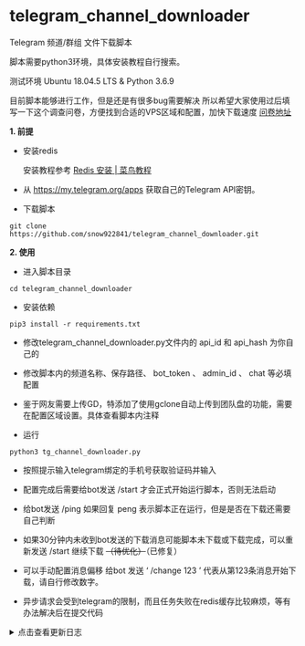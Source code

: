 # telegram_channel_downloader
Telegram 频道/群组 文件下载脚本

脚本需要python3环境，具体安装教程自行搜索。

测试环境  Ubuntu 18.04.5 LTS & Python 3.6.9

目前脚本能够进行工作，但是还是有很多bug需要解决
所以希望大家使用过后填写一下这个调查问卷，方便找到合适的VPS区域和配置，加快下载速度
[问卷地址](https://forms.gle/8q91pqrS3WEZwBL69)

**1. 前提**
 
 - 安装redis
 
   安装教程参考 [Redis 安装 | 菜鸟教程](https://www.runoob.com/redis/redis-install.html)
 
 
 - 从 https://my.telegram.org/apps 获取自己的Telegram API密钥。

 - 下载脚本
 ```
 git clone https://github.com/snow922841/telegram_channel_downloader.git
 ```

**2. 使用**

 - 进入脚本目录
 ```
 cd telegram_channel_downloader
 ```
 - 安装依赖 
 
 ```
 pip3 install -r requirements.txt
 ```

 - 修改telegram_channel_downloader.py文件内的 api_id 和 api_hash 为你自己的

 - 修改脚本内的频道名称、保存路径、 bot_token 、 admin_id 、 chat 等必填配置
 
 - 鉴于网友需要上传GD，特添加了使用gclone自动上传到团队盘的功能，需要在配置区域设置。具体查看脚本内注释
   
 - 运行  
 ```
 python3 tg_channel_downloader.py
 ```
 - 按照提示输入telegram绑定的手机号获取验证码并输入
 
 - 配置完成后需要给bot发送 /start 才会正式开始运行脚本，否则无法启动
 
 - 给bot发送 /ping 如果回复 peng 表示脚本正在运行，但是是否在下载还需要自己判断
 
 - 如果30分钟内未收到bot发送的下载消息可能脚本未下载或下载完成，可以重新发送 /start 继续下载 ~~（待优化）~~（已修复）
 
 - 可以手动配置消息偏移 给bot 发送 ‘ /change 123 ’ 代表从第123条消息开始下载，请自行修改数字。
 
 - 异步请求会受到telegram的限制，而且任务失败在redis缓存比较麻烦，等有办法解决后在提交代码

<details>
  <summary>点击查看更新日志</summary>
    
  2020-09-03更新
  
   - ref超时异常自动重试
  
  2020-09-01更新
  
   - 使用bot启动，并使脚本持久化，
   
   - 优化代码
   
   - 修复一些bug
  
  2020-08-29更新
  
   - 更换telegram的第三方库
  
   - 默认上传到GD，目前未配置不上传，所以需要安装gclone
  
   - 默认过滤贴纸、动态贴纸、gif格式文件
  
   - 优化了下载和上传进度条的显示
  
   - 上传失败后会把消息ID保存在脚本所在的文件夹，方便以后可以手动下载
  
  2020-08-19更新
     
   - 添加自动上传到Googledrive的功能
     
   - 使用redis缓存已经遍历的消息ID
 
</details>

